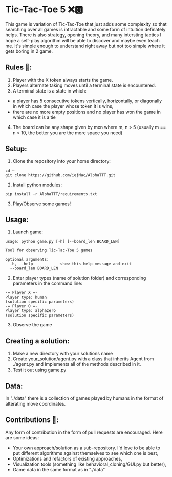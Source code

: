 # Tic-Tac-Toe 5 ❌🅾️
This game is variation of Tic-Tac-Toe that just adds some complexity so that searching over all games is intractable and some form of intuition definately helps. There is also strategy, opening theory, and many intersting tactics I hope a self-play algorithm will be able to discover and maybe even teach me. It's simple enough to understand right away but not too simple where it gets boring in 2 game.

## Rules 📄:
1. Player with the X token always starts the game.
2. Players alternate taking moves until a terminal state is encountered.
3. A terminal state is a state in which:
  - a player has 5 consecutive tokens vertically, horizontally, or diagonally in which case the player whose token it is wins,
  - there are no more empty positions and no player has won the game in which case it is a tie
4. The board can be any shape given by mxn where m, n > 5 (usually m == n > 10, the better you are the more space you need)

## Setup:
1. Clone the repository into your home directory:
```
cd ~
git clone https://github.com/iejMac/AlphaTTT.git
```
2. Install python modules:
```
pip install -r AlphaTTT/requirements.txt
```
3. Play/Observe some games!

## Usage:
1. Launch game:
```
usage: python game.py [-h] [--board_len BOARD_LEN]

Tool for observing Tic-Tac-Toe 5 games

optional arguments:
  -h, --help            show this help message and exit
  --board_len BOARD_LEN
```
2. Enter player types (name of solution folder) and corresponding parameters in the command line:
```
-= Player X =-
Player type: human
(solution specific parameters)
-= Player O =-
Player type: alphazero
(solution specific parameters)
```
3. Observe the game

## Creating a solution:
1. Make a new directory with your solutions name
2. Create your_solution/agent.py with a class that inherits Agent from ./agent.py and implements all of the methods described in it.
3. Test it out using game.py

## Data:
In "./data" there is a collection of games played by humans in the format of alterating move coordinates.

## Contributions 👥: 
Any form of contribution in the form of pull requests are encouraged. Here are some ideas:
- Your own approach/solution as a sub-repository. I'd love to be able to put different algorithms against themselves to see which one is best,
- Optimizations and refactors of existing approaches,
- Visualization tools (something like behavioral_cloning/GUI.py but better), 
- Game data in the same format as in "./data"
